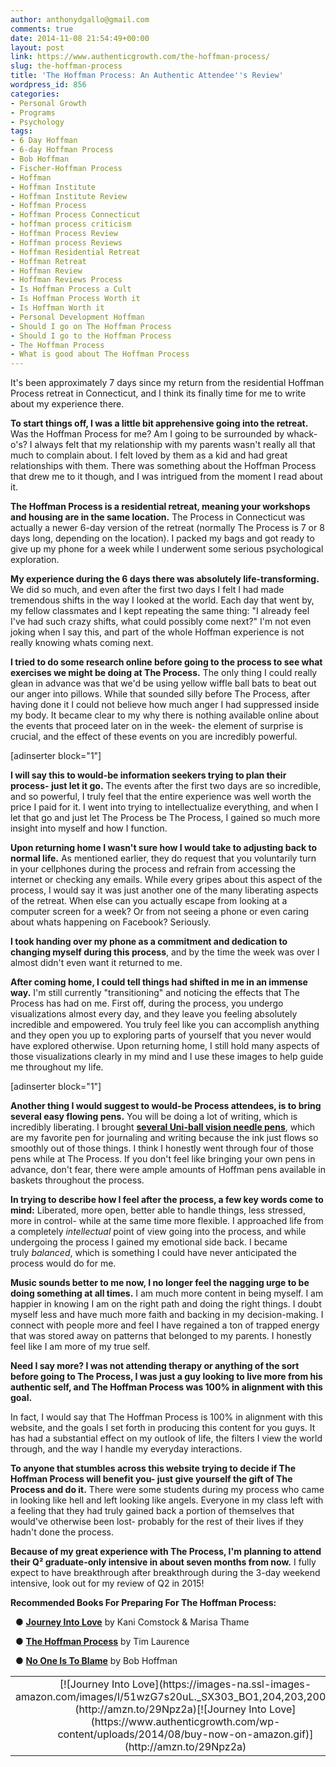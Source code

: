 ```yaml
---
author: anthonydgallo@gmail.com
comments: true
date: 2014-11-08 21:54:49+00:00
layout: post
link: https://www.authenticgrowth.com/the-hoffman-process/
slug: the-hoffman-process
title: 'The Hoffman Process: An Authentic Attendee''s Review'
wordpress_id: 856
categories:
- Personal Growth
- Programs
- Psychology
tags:
- 6 Day Hoffman
- 6-day Hoffman Process
- Bob Hoffman
- Fischer-Hoffman Process
- Hoffman
- Hoffman Institute
- Hoffman Institute Review
- Hoffman Process
- Hoffman Process Connecticut
- hoffman process criticism
- Hoffman Process Review
- Hoffman process Reviews
- Hoffman Residential Retreat
- Hoffman Retreat
- Hoffman Review
- Hoffman Reviews Process
- Is Hoffman Process a Cult
- Is Hoffman Process Worth it
- Is Hoffman Worth it
- Personal Development Hoffman
- Should I go on The Hoffman Process
- Should I go to the Hoffman Process
- The Hoffman Process
- What is good about The Hoffman Process
---
```


It's been approximately 7 days since my return from the residential Hoffman Process retreat in Connecticut, and I think its finally time for me to write about my experience there.

**To start things off, I was a little bit apprehensive going into the retreat.** Was the Hoffman Process for me? Am I going to be surrounded by whack-o's? I always felt that my relationship with my parents wasn't really all that much to complain about. I felt loved by them as a kid and had great relationships with them. There was something about the Hoffman Process that drew me to it though, and I was intrigued from the moment I read about it.

**The Hoffman Process is a residential retreat, meaning your workshops and housing are in the same location.** The Process in Connecticut was actually a newer 6-day version of the retreat (normally The Process is 7 or 8 days long, depending on the location). I packed my bags and got ready to give up my phone for a week while I underwent some serious psychological exploration.

**My experience during the 6 days there was absolutely life-transforming.** We did so much, and even after the first two days I felt I had made tremendous shifts in the way I looked at the world. Each day that went by, my fellow classmates and I kept repeating the same thing: "I already feel I've had such crazy shifts, what could possibly come next?" I'm not even joking when I say this, and part of the whole Hoffman experience is not really knowing whats coming next.

**I tried to do some research online before going to the process to see what exercises we might be doing at The Process.** The only thing I could really glean in advance was that we'd be using yellow wiffle ball bats to beat out our anger into pillows. While that sounded silly before The Process, after having done it I could not believe how much anger I had suppressed inside my body. It became clear to my why there is nothing available online about the events that proceed later on in the week- the element of surprise is crucial, and the effect of these events on you are incredibly powerful.

[adinserter block="1"]

**I will say this to would-be information seekers trying to plan their process- just let it go.** The events after the first two days are so incredible, and so powerful, I truly feel that the entire experience was well worth the price I paid for it. I went into trying to intellectualize everything, and when I let that go and just let The Process be The Process, I gained so much more insight into myself and how I function.

**Upon returning home I wasn't sure how I would take to adjusting back to normal life.** As mentioned earlier, they do request that you voluntarily turn in your cellphones during the process and refrain from accessing the internet or checking any emails. While every gripes about this aspect of the process, I would say it was just another one of the many liberating aspects of the retreat. When else can you actually escape from looking at a computer screen for a week? Or from not seeing a phone or even caring about whats happening on Facebook? Seriously.

**I took handing over my phone as a commitment and dedication to changing myself during this process**, and by the time the week was over I almost didn't even want it returned to me.

**After coming home, I could tell things had shifted in me in an immense way.** I'm still currently "transitioning" and noticing the effects that The Process has had on me. First off, during the process, you undergo visualizations almost every day, and they leave you feeling absolutely incredible and empowered. You truly feel like you can accomplish anything and they open you up to exploring parts of yourself that you never would have explored otherwise. Upon returning home, I still hold many aspects of those visualizations clearly in my mind and I use these images to help guide me throughout my life.

[adinserter block="1"]

**Another thing I would suggest to would-be Process attendees, is to bring several easy flowing pens.** You will be doing a lot of writing, which is incredibly liberating. I brought **[several Uni-ball vision needle pens](http://www.amazon.com/gp/product/B000ZPIROG/ref=as_li_qf_sp_asin_il_tl?ie=UTF8&camp=1789&creative=9325&creativeASIN=B000ZPIROG&linkCode=as2&tag=escapicom-20&linkId=XIF6RUVUKLXLZ47N)**, which are my favorite pen for journaling and writing because the ink just flows so smoothly out of those things. I think I honestly went through four of those pens while at The Process. If you don't feel like bringing your own pens in advance, don't fear, there were ample amounts of Hoffman pens available in baskets throughout the process.

**In trying to describe how I feel after the process, a few key words come to mind:** Liberated, more open, better able to handle things, less stressed, more in control- while at the same time more flexible. I approached life from a completely _intellectual_ point of view going into the process, and while undergoing the process I gained my emotional side back. I became truly _balanced_, which is something I could have never anticipated the process would do for me.

**Music sounds better to me now, I no longer feel the nagging urge to be doing something at all times.** I am much more content in being myself. I am happier in knowing I am on the right path and doing the right things. I doubt myself less and have much more faith and backing in my decision-making. I connect with people more and feel I have regained a ton of trapped energy that was stored away on patterns that belonged to my parents. I honestly feel like I am more of my true self.

**Need I say more? I was not attending therapy or anything of the sort before going to The Process, I was just a guy looking to live more from his authentic self, and The Hoffman Process was 100% in alignment with this goal.**

In fact, I would say that The Hoffman Process is 100% in alignment with this website, and the goals I set forth in producing this content for you guys. It has had a substantial effect on my outlook of life, the filters I view the world through, and the way I handle my everyday interactions.

**To anyone that stumbles across this website trying to decide if The Hoffman Process will benefit you- just give yourself the gift of The Process and do it.** There were some students during my process who came in looking like hell and left looking like angels. Everyone in my class left with a feeling that they had truly gained back a portion of themselves that would've otherwise been lost- probably for the rest of their lives if they hadn't done the process.

**Because of my great experience with The Process, I'm planning to attend their Q² graduate-only intensive in about seven months from now.** I fully expect to have breakthrough after breakthrough during the 3-day weekend intensive, look out for my review of Q2 in 2015!

**Recommended Books For Preparing For The Hoffman Process:**

  ● **[Journey Into Love](http://amzn.to/29Npz2a)** by Kani Comstock & Marisa Thame

  ● **[The Hoffman Process](http://amzn.to/29I0hkv)** by Tim Laurence

  ● **[No One Is To Blame](http://amzn.to/29EUalw)** by Bob Hoffman
<table >
<tbody >
<tr align="center" >

<td >[![Journey Into Love](https://images-na.ssl-images-amazon.com/images/I/51wzG7s20uL._SX303_BO1,204,203,200_.jpg)](http://amzn.to/29Npz2a)[![Journey Into Love](https://www.authenticgrowth.com/wp-content/uploads/2014/08/buy-now-on-amazon.gif)](http://amzn.to/29Npz2a)
</td>

<td >[![Hoffman Process](https://images-na.ssl-images-amazon.com/images/I/51NQJYP1FWL._SX314_BO1,204,203,200_.jpg)](http://amzn.to/29I0hkv)[![Hoffman Process](https://www.authenticgrowth.com/wp-content/uploads/2014/08/buy-now-on-amazon.gif)](http://amzn.to/29I0hkv)
</td>

<td >[![No One Is To Blame - Bob Hoffman](https://images-na.ssl-images-amazon.com/images/I/41uOmXuimoL._SX335_BO1,204,203,200_.jpg)](http://amzn.to/29EUalw)[![No One Is To Blame - Bob Hoffman](https://www.authenticgrowth.com/wp-content/uploads/2014/08/buy-now-on-amazon.gif)](http://amzn.to/29EUalw)
</td>
</tr>
</tbody>
</table>
